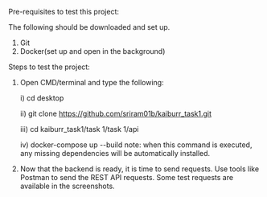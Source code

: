 Pre-requisites to test this project:

The following should be downloaded and set up.
1) Git
2) Docker(set up and open in the background)

Steps to test the project:

1) Open CMD/terminal and type the following:

   i) cd desktop

   ii) git clone https://github.com/sriram01b/kaiburr_task1.git

   iii) cd kaiburr_task1/task 1/task 1/api

   iv) docker-compose up --build
       note: when this command is executed, any missing dependencies will be automatically installed.

3) Now that the backend is ready, it is time to send requests. Use tools like Postman to send the REST API requests.
   Some test requests are available in the screenshots.
   
